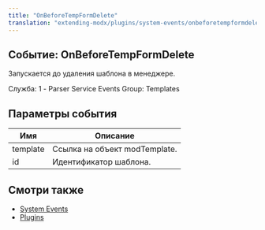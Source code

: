 ```yaml
---
title: "OnBeforeTempFormDelete"
translation: "extending-modx/plugins/system-events/onbeforetempformdelete"
---
```


## Событие: OnBeforeTempFormDelete

Запускается до удаления шаблона в менеджере.

Служба: 1 - Parser Service Events
Group: Templates

## Параметры события

| Имя      | Описание                      |
| -------- | ----------------------------- |
| template | Ссылка на объект modTemplate. |
| id       | Идентификатор шаблона.        |

## Смотри также

- [System Events](extending-modx/plugins/system-events "System Events")
- [Plugins](extending-modx/plugins "Plugins")
